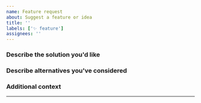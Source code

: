 ```yaml
---
name: Feature request
about: Suggest a feature or idea
title: ''
labels: ['✨ feature']
assignees: ''
---
```


### Describe the solution you'd like

<!--
  Provide a clear and concise description of what you want to happen.
-->

### Describe alternatives you've considered

<!--
  Let us know about other solutions you've considered, tried or researched.
-->

### Additional context

<!--
  Is there anything else you can add about the proposal?
  You might want to link to related issues here, if you haven't already.
-->

---
